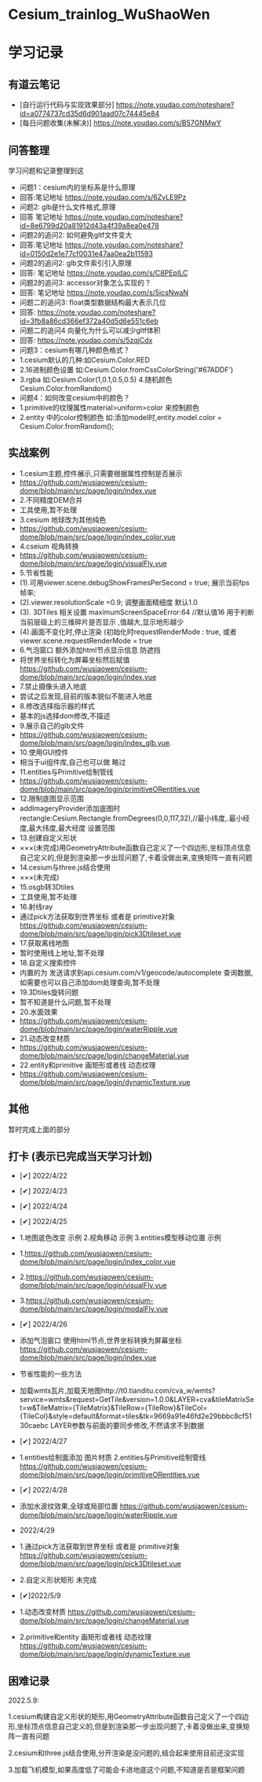 # Cesium_trainlog_WuShaoWen
# 学习记录

## 有道云笔记
<!-- 标题+内容 列出所有的笔记
* [这个GitHub页面](https://github.com/snowflowersnowflake/Cesium_trainlog_WuShaoWen/edit/main/README.md) -->
* [自行运行代码与实现效果部分] https://note.youdao.com/noteshare?id=a0774737cd35d6d901aad07c74445e84
* [每日问题收集(未解决)] https://note.youdao.com/s/B57GNMwY

## 问答整理
学习问题和记录整理到这
* 问题1：cesium内的坐标系是什么原理
* 回答:笔记地址 https://note.youdao.com/s/6ZvLE9Pz
* 问题2: glb是什么文件格式,原理
* 回答 笔记地址 https://note.youdao.com/noteshare?id=8e6799d20a81912d43a4f39a8ea0e478
* 问题2的追问2: 如何避免gltf文件变大
* 回答:笔记地址 https://note.youdao.com/noteshare?id=0150d2e1e77cf0031e47aa0ea2b11593
* 问题2的追问2: glb文件索引引入原理
* 回答: 笔记地址 https://note.youdao.com/s/C8PEpILC
* 问题2的追问3: accessor对象怎么实现的？
* 回答: 笔记地址 https://note.youdao.com/s/5icsNwaN
* 问题二的追问3: float类型数据结构最大表示几位
* 回答: https://note.youdao.com/noteshare?id=3fb8a86cd366ef372a40d5d6e551c6eb
* 问题二的追问4 向量化为什么可以减少gltf体积
* 回答: https://note.youdao.com/s/5zqjCdx
* 问题3：cesium有哪几种颜色格式？
* 1.cesium默认的几种:如Cesium.Color.RED 
* 2.16进制颜色设置 如:Cesium.Color.fromCssColorString('#67ADDF') 
* 3.rgba 如:Cesium.Color(1,0.1,0.5,0.5) 4.随机颜色 Cesium.Color.fromRandom()
* 问题4：如何改变cesium中的颜色？
* 1.primitive的纹理属性material>uniform>color 来控制颜色 
* 2.entity 中的color控制颜色 如:添加model时,entity.model.color = Cesium.Color.fromRandom();

## 实战案例
* 1.cesium主题,控件展示,只需要根据属性控制是否展示
* https://github.com/wusjaowen/cesium-dome/blob/main/src/page/login/index.vue
* 2.不同精度DEM合并
* 工具使用,暂不处理
* 3.cesium 地球改为其他纯色
* https://github.com/wusjaowen/cesium-dome/blob/main/src/page/login/index_color.vue
* 4.cseium 视角转换
* https://github.com/wusjaowen/cesium-dome/blob/main/src/page/login/visualFly.vue
* 5.节省性能
* (1).可用viewer.scene.debugShowFramesPerSecond = true; 展示当前fps帧率;
* (2).viewer.resolutionScale =0.9; 调整画面精细度 默认1.0 
* (3). 3DTiles 相关设置 maximumScreenSpaceError:64 //默认值16 用于判断当前层级上的三维碎片是否显示 ,值越大,显示地形越少
* (4).画面不变化时,停止渲染 (初始化时requestRenderMode : true, 或者  viewer.scene.requestRenderMode = true
* 6.气泡窗口  额外添加html节点显示信息 防遮挡
* 将世界坐标转化为屏幕坐标然后赋值  https://github.com/wusjaowen/cesium-dome/blob/main/src/page/login/index.vue
* 7.禁止摄像头进入地底
* 尝试之后发现,目前的版本貌似不能进入地底
* 8.修改选择指示器的样式
* 基本的js选择dom修改,不描述
* 9.展示自己的glb文件
* https://github.com/wusjaowen/cesium-dome/blob/main/src/page/login/index_glb.vue.
* 10.使用GUI控件
* 相当于ui组件库,自己也可以做 略过
* 11.entities与Primitive绘制管线
* https://github.com/wusjaowen/cesium-dome/blob/main/src/page/login/primitiveORentities.vue
* 12.限制底图显示范围
* addImageryProvider添加底图时 rectangle:Cesium.Rectangle.fromDegrees(0,0,117,32),//最小纬度,.最小经度,最大纬度,最大经度 设置范围
* 13.创建自定义形状
* ×××(未完成)用GeometryAttribute函数自己定义了一个四边形,坐标顶点信息自己定义的,但是到渲染那一步出现问题了,卡着没做出来,变换矩阵一直有问题
* 14.cesium与three.js结合使用
* ×××(未完成)
* 15.osgb转3Dtiles
* 工具使用,暂不处理
* 16.射线ray
*  通过pick方法获取到世界坐标 或者是 primitive对象 https://github.com/wusjaowen/cesium-dome/blob/main/src/page/login/pick3Dtileset.vue
* 17.获取离线地图
* 暂时使用线上地址,暂不处理
* 18.自定义搜索控件
* 内置的为 发送请求到api.cesium.com/v1/geocode/autocomplete 查询数据,如需要也可以自己添加dom处理查询,暂不处理
* 19.3Dtiles旋转问题
* 暂不知道是什么问题,暂不处理
* 20.水面效果
* https://github.com/wusjaowen/cesium-dome/blob/main/src/page/login/waterRipple.vue
* 21.动态改变材质
* https://github.com/wusjaowen/cesium-dome/blob/main/src/page/login/changeMaterial.vue
* 22.entity和primitive 画矩形或者线 动态纹理
* https://github.com/wusjaowen/cesium-dome/blob/main/src/page/login/dynamicTexture.vue

## 其他
暂时完成上面的部分

## 打卡 (表示已完成当天学习计划)
* [✔] 2022/4/22 
* [✔] 2022/4/23 
* [✔] 2022/4/24 
* [✔] 2022/4/25
*  1.地图底色改变 示例 2.视角移动 示例 3.entities模型移动位置 示例
* 1.https://github.com/wusjaowen/cesium-dome/blob/main/src/page/login/index_color.vue
* 2.https://github.com/wusjaowen/cesium-dome/blob/main/src/page/login/visualFly.vue 
* 3.https://github.com/wusjaowen/cesium-dome/blob/main/src/page/login/modalFly.vue 
* [✔] 2022/4/26
* 添加气泡窗口 使用html节点,世界坐标转换为屏幕坐标 https://github.com/wusjaowen/cesium-dome/blob/main/src/page/login/index.vue
* 节省性能的一些方法
* 加载wmts瓦片,加载天地图http://t0.tianditu.com/cva_w/wmts?service=wmts&request=GetTile&version=1.0.0&LAYER=cva&tileMatrixSet=w&TileMatrix={TileMatrix}&TileRow={TileRow}&TileCol={TileCol}&style=default&format=tiles&tk=9669a91e46fd2e29bbbc8cf5130caebc  LAYER参数与前面的要同步修改,不然请求不到数据
* [✔] 2022/4/27
* 1.entities绘制面添加 图片材质 2.entities与Primitive绘制管线 https://github.com/wusjaowen/cesium-dome/blob/main/src/page/login/primitiveORentities.vue
* [✔] 2022/4/28
* 添加水波纹效果,全球或局部位置 https://github.com/wusjaowen/cesium-dome/blob/main/src/page/login/waterRipple.vue
* 2022/4/29 
* 1.通过pick方法获取到世界坐标 或者是 primitive对象 https://github.com/wusjaowen/cesium-dome/blob/main/src/page/login/pick3Dtileset.vue
* 2.自定义形状矩形  未完成

* [✔]2022/5/9
* 1.动态改变材质 https://github.com/wusjaowen/cesium-dome/blob/main/src/page/login/changeMaterial.vue
* 2.primitive和entity 画矩形或者线 动态纹理  https://github.com/wusjaowen/cesium-dome/blob/main/src/page/login/dynamicTexture.vue

## 困难记录
2022.5.9:

1.cesium构建自定义形状的矩形,用GeometryAttribute函数自己定义了一个四边形,坐标顶点信息自己定义的,但是到渲染那一步出现问题了,卡着没做出来,变换矩阵一直有问题

2.cesium和three.js结合使用,分开渲染是没问题的,结合起来使用目前还没实现

3.加载飞机模型,如果高度低了可能会卡进地底这个问题,不知道是否是框架问题

